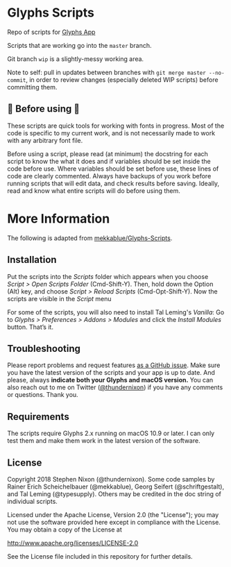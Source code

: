 # Glyphs Scripts

Repo of scripts for [Glyphs App](https://glyphsapp.com/)

Scripts that are working go into the `master` branch. 

Git branch `wip` is a slightly-messy working area. 

Note to self: pull in updates between branches with `git merge master --no-commit`, in order to review changes (especially deleted WIP scripts) before committing them. 

## 🚨 Before using 🚨

These scripts are quick tools for working with fonts in progress. Most of the code is specific to my current work, and is not necessarily made to work with any arbitrary font file. 

Before using a script, please read (at minimum) the docstring for each script to know the what it does and if variables should be set inside the code before use. Where variables should be set before use, these lines of code are clearly commented. Always have backups of you work before running scripts that will edit data, and check results before saving. Ideally, read and know what entire scripts will do before using them.

# More Information

The following is adapted from [mekkablue/Glyphs-Scripts](https://github.com/mekkablue/Glyphs-Scripts).

## Installation

Put the scripts into the *Scripts* folder which appears when you choose *Script > Open Scripts Folder* (Cmd-Shift-Y). Then, hold down the Option (Alt) key, and choose *Script > Reload Scripts* (Cmd-Opt-Shift-Y). Now the scripts are visible in the *Script* menu

For some of the scripts, you will also need to install Tal Leming's *Vanilla*: Go to *Glyphs > Preferences > Addons > Modules* and click the *Install Modules* button. That’s it.

## Troubleshooting

Please report problems and request features [as a GitHub issue](/issues). Make sure you have the latest version of the scripts and your app is up to date. And please, always **indicate both your Glyphs and macOS version.** You can also reach out to me on Twitter ([@thundernixon](https://twitter.com/thundernixon)) if you have any comments or questions. Thank you.


## Requirements

The scripts require Glyphs 2.x running on macOS 10.9 or later. I can only test them and make them work in the latest version of the software.

## License

Copyright 2018 Stephen Nixon (@thundernixon). Some code samples by Rainer Erich Scheichelbauer (@mekkablue), Georg Seifert (@schriftgestalt), and Tal Leming (@typesupply). Others may be credited in the doc string of individual scripts.

Licensed under the Apache License, Version 2.0 (the "License"); you may not use the software provided here except in compliance with the License. You may obtain a copy of the License at

http://www.apache.org/licenses/LICENSE-2.0

See the License file included in this repository for further details.
